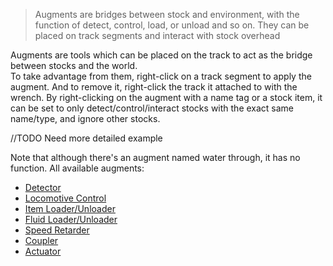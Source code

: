 > Augments are bridges between stock and environment, with the function of detect, control, load, or unload and so on.
> They can be placed on track segments and interact with stock overhead


Augments are tools which can be placed on the track to act as the bridge between stocks and the world.  
To take advantage from them, right-click on a track segment to apply the augment. 
And to remove it, right-click the track it attached to with the wrench.
By right-clicking on the augment with a name tag or a stock item, it can be set to only detect/control/interact stocks with the exact same name/type, and ignore other stocks.

//TODO Need more detailed example

Note that although there's an augment named water through, it has no function.
All available augments:
* [Detector](immersiverailroading:wiki/en_us/augment_detector.md)
* [Locomotive Control](immersiverailroading:wiki/en_us/augment_control.md)
* [Item Loader/Unloader](immersiverailroading:wiki/en_us/augment_item.md)
* [Fluid Loader/Unloader](immersiverailroading:wiki/en_us/augment_fluid.md)
* [Speed Retarder](immersiverailroading:wiki/en_us/augment_speed_retarder.md)
* [Coupler](immersiverailroading:wiki/en_us/augment_coupler.md)
* [Actuator](immersiverailroading:wiki/en_us/augment_actuator.md)